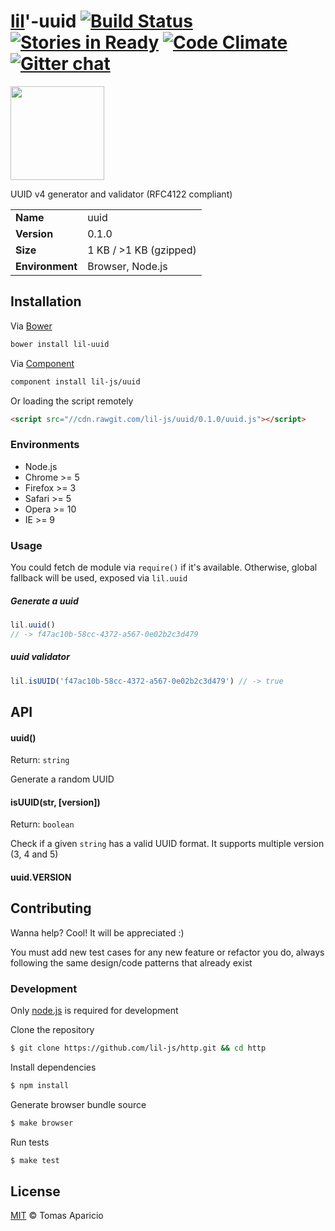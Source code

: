 # [lil](http://lil-js.github.io)'-uuid [![Build Status](https://api.travis-ci.org/lil-js/http.svg?branch=master)][travis] [![Stories in Ready](https://badge.waffle.io/lil-js/http.png?label=ready&title=Ready)](https://waffle.io/lil-js/http) [![Code Climate](https://codeclimate.com/github/lil-js/uri/badges/gpa.svg)](https://codeclimate.com/github/lil-js/http) [![Gitter chat](https://badges.gitter.im/lil-js/http.png)](https://gitter.im/lil-js/http)

<img align="center" height="150" src="http://lil-js.github.io/img/liljs-logo.png" />

UUID v4 generator and validator (RFC4122 compliant)

<table>
<tr>
<td><b>Name</b></td><td>uuid</td>
</tr>
<tr>
<td><b>Version</b></td><td>0.1.0</td>
</tr>
<tr>
<td><b>Size</b></td><td>1 KB / >1 KB (gzipped)</td>
</tr>
<tr>
<td><b>Environment</b></td><td>Browser, Node.js</td>
</tr>
</table>

## Installation

Via [Bower](http://bower.io)
```bash
bower install lil-uuid
```
Via [Component](https://github.com/componentjs/component)
```bash
component install lil-js/uuid
```

Or loading the script remotely
```html
<script src="//cdn.rawgit.com/lil-js/uuid/0.1.0/uuid.js"></script>
```

### Environments

- Node.js
- Chrome >= 5
- Firefox >= 3
- Safari >= 5
- Opera >= 10
- IE >= 9

### Usage

You could fetch de module via `require()` if it's available.
Otherwise, global fallback will be used, exposed via `lil.uuid`

##### Generate a uuid
```js
lil.uuid()
// -> f47ac10b-58cc-4372-a567-0e02b2c3d479
```

##### uuid validator
```js
lil.isUUID('f47ac10b-58cc-4372-a567-0e02b2c3d479') // -> true
```

## API

#### uuid()
Return: `string`

Generate a random UUID

#### isUUID(str, [version])
Return: `boolean`

Check if a given `string` has a valid UUID format.
It supports multiple version (3, 4 and 5)

#### uuid.VERSION

## Contributing

Wanna help? Cool! It will be appreciated :)

You must add new test cases for any new feature or refactor you do,
always following the same design/code patterns that already exist

### Development

Only [node.js](http://nodejs.org) is required for development

Clone the repository
```bash
$ git clone https://github.com/lil-js/http.git && cd http
```

Install dependencies
```bash
$ npm install
```

Generate browser bundle source
```bash
$ make browser
```

Run tests
```bash
$ make test
```

## License

[MIT](http://opensource.org/licenses/MIT) © Tomas Aparicio

[withcredentials]: https://developer.mozilla.org/es/docs/Web/HTTP/Access_control_CORS#Requests_with_credentials
[travis]: http://travis-ci.org/lil-js/http
